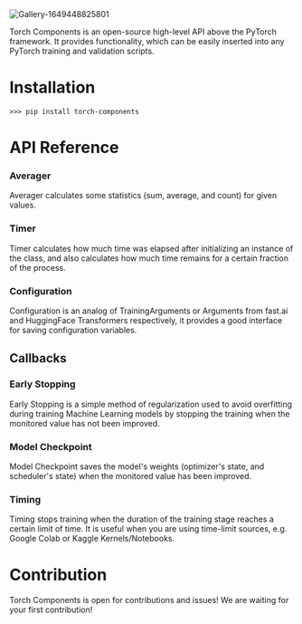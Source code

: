 <img src="https://i.ibb.co/Qrvyg8S/Gallery-1649448825801.png" alt="Gallery-1649448825801" border="0">

Torch Components is an open-source high-level API above the PyTorch framework. It provides functionality, which can be easily inserted into any PyTorch training and validation scripts.

# Installation


```
>>> pip install torch-components
```

# API Reference

### Averager
Averager calculates some statistics (sum, average, and count) for given values.

### Timer
Timer calculates how much time was elapsed after initializing an instance of the class, and also calculates how much time remains for a certain fraction of the process.

### Configuration
Configuration is an analog of TrainingArguments or Arguments from fast.ai and HuggingFace Transformers respectively, it provides a good interface for saving configuration variables.


## Callbacks
### Early Stopping
Early Stopping is a simple method of regularization used to avoid overfitting during training Machine Learning models by stopping the training when the monitored value has not been improved.

### Model Checkpoint
Model Checkpoint saves the model's weights (optimizer's state, and scheduler's state) when the monitored value has been improved.

### Timing
Timing stops training when the duration of the training stage reaches a certain limit of time. It is useful when you are using time-limit sources, e.g. Google Colab or Kaggle Kernels/Notebooks.


# Contribution
Torch Components is open for contributions and issues! We are waiting for your first contribution! 

